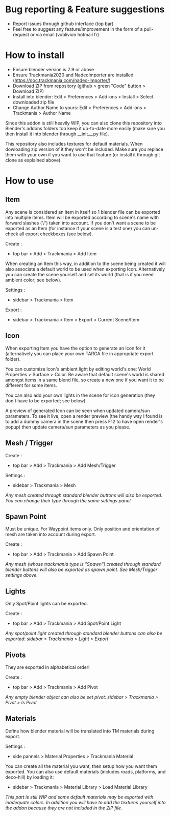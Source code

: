 # Bug reporting & Feature suggestions
- Report issues through github interface (top bar)
- Feel free to suggest any feature/improvement in the form of a pull-request or via email (voblivion <at> hotmail <dot> fr)

# How to install

- Ensure blender version is 2.9 or above
- Ensure Trackmania2020 and NadeoImporter are installed (https://doc.trackmania.com/nadeo-importer/)
- Download ZIP from repository (github > green "Code" button > Download ZIP)
- Install into blender: Edit > Preferences > Add-ons > Install > Select downloaded zip file
- Change Author Name to yours: Edit > Preferences > Add-ons > Trackmania > Author Name

Since this addon is still heavily WIP, you can also clone this repository into Blender's addons folders too keep it up-to-date more easily (make sure you then Install it into blender through \_\_init\_\_.py file).


This repository also includes textures for default materials. When dowloading zip version of it they won't be included. Make sure you replace them with your own if you want to use that feature (or install it through git clone as explained above).

# How to use

## Item

Any scene is considered an item in itself so 1 blender file can be exported into multiple items. Item will be exported according to scene's name with forward slashes ('/') taken into account. If you don't want a scene to be exported as an Item (for instance if your scene is a test one) you can un-check all export checkboxes (see below).

Create :
- top bar > Add > Trackmania > Add Item

When creating an Item this way, in addition to the scene being created it will also associate a default world to be used when exporting Icon. Alternatively you can create the scene yourself and set its world (that is if you need ambient color; see below).


Settings :
- sidebar > Trackmania > Item

Export :
- sidebar > Trackmania > Item > Export > Current Scene/Item

## Icon

When exporting Item you have the option to generate an Icon for it (alternatively you can place your own TARGA file in appropriate export folder).

You can customize Icon's ambient light by editing world's one: World Properties > Surface > Color. Be aware that default scene's world is shared amongst items in a same blend file, so create a new one if you want it to be different for some items.

You can also add your own lights in the scene for icon generation (they don't have to be exported; see below).

A preview of generated Icon can be seen when updated camera/sun parameters. To see it live, open a render preview (the handy way I found is to add a dummy camera in the scene then press F12 to have open render's popup) then update camera/sun parameters as you please.

## Mesh / Trigger

Create :
- top bar > Add > Trackmania > Add Mesh/Trigger

Settings :
- sidebar > Trackmania > Mesh

_Any mesh created through standard blender buttons will also be exported. You can change their type through the same settings panel._

## Spawn Point

Must be unique. For Waypoint items only. Only position and orientation of mesh are taken into account during export.

Create :
- top bar > Add > Trackmania > Add Spawn Point

_Any mesh (whose trackmania type is "Spawn") created through standard blender buttons will also be exported as spawn point. See Mesh/Trigger settings above._

## Lights

Only Spot/Point lights can be exported.

Create :
- top bar > Add > Trackmania > Add Spot/Point Light

_Any spot/point light created through standard blender buttons can also be exported: sidebar > Trackmania > Light > Export_

## Pivots

They are exported in alphabetical order!

Create :
- top bar > Add > Trackmania > Add Pivot

_Any empty blender object can also be set pivot: sidebar > Trackmania > Pivot > Is Pivot_

## Materials

Define how blender material will be translated into TM materials during export.

Settings :
- side pannels > Material Properties > Trackmania Material

You can create all the material you want, then setup how you want them exported. You can also use default materials (includes roads, platforms, and deco-hill) by loading it:
- sidebar > Trackmania > Material Library > Load Material Library

_This part is still WIP and some default materials may be exported with inadequate colors. In addition you will have to add the textures yourself into the addon because they are not included in the ZIP file._
